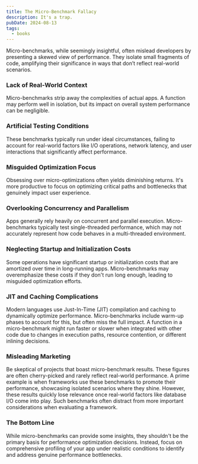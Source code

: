```yaml
---
title: The Micro-Benchmark Fallacy
description: It's a trap.
pubDate: 2024-08-13
tags:
  - books
---
```


Micro-benchmarks, while seemingly insightful, often mislead developers by presenting a skewed view of performance. They isolate small fragments of code, amplifying their significance in ways that don’t reflect real-world scenarios.

### Lack of Real-World Context

Micro-benchmarks strip away the complexities of actual apps. A function may perform well in isolation, but its impact on overall system performance can be negligible.

### Artificial Testing Conditions

These benchmarks typically run under ideal circumstances, failing to account for real-world factors like I/O operations, network latency, and user interactions that significantly affect performance.

### Misguided Optimization Focus

Obsessing over micro-optimizations often yields diminishing returns. It's more productive to focus on optimizing critical paths and bottlenecks that genuinely impact user experience.

### Overlooking Concurrency and Parallelism

Apps generally rely heavily on concurrent and parallel execution. Micro-benchmarks typically test single-threaded performance, which may not accurately represent how code behaves in a multi-threaded environment.

### Neglecting Startup and Initialization Costs

Some operations have significant startup or initialization costs that are amortized over time in long-running apps. Micro-benchmarks may overemphasize these costs if they don't run long enough, leading to misguided optimization efforts.

### JIT and Caching Complications

Modern languages use Just-In-Time (JIT) compilation and caching to dynamically optimize performance. Micro-benchmarks include warm-up phases to account for this, but often miss the full impact. A function in a micro-benchmark might run faster or slower when integrated with other code due to changes in execution paths, resource contention, or different inlining decisions.

### Misleading Marketing

Be skeptical of projects that boast micro-benchmark results. These figures are often cherry-picked and rarely reflect real-world performance. A prime example is when frameworks use these benchmarks to promote their performance, showcasing isolated scenarios where they shine. However, these results quickly lose relevance once real-world factors like database I/O come into play. Such benchmarks often distract from more important considerations when evaluating a framework.

### The Bottom Line

While micro-benchmarks can provide some insights, they shouldn't be the primary basis for performance optimization decisions. Instead, focus on comprehensive profiling of your app under realistic conditions to identify and address genuine performance bottlenecks.
